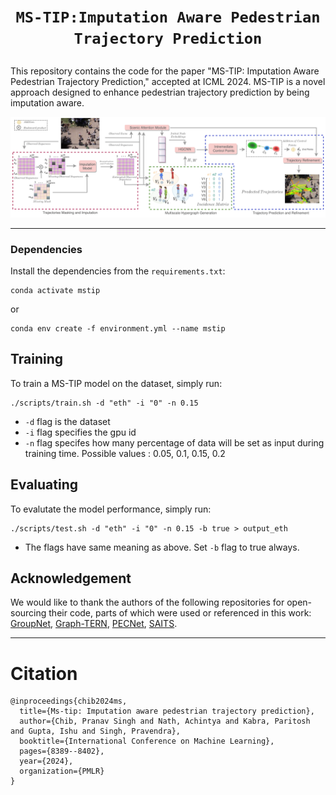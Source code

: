 # <p align="center"><b>`MS-TIP:Imputation Aware Pedestrian Trajectory Prediction`</b></p>

This repository contains the code for the paper "MS-TIP: Imputation Aware Pedestrian Trajectory Prediction," accepted at ICML 2024. MS-TIP is a novel approach designed to enhance pedestrian trajectory prediction by being imputation aware.


<p align="center">
<img src="/MSTIP.png" />
<p>
<hr />


### Dependencies

Install the dependencies from the `requirements.txt`:
```linux
conda activate mstip
```
or
```linux
conda env create -f environment.yml --name mstip
```

## Training
To train a MS-TIP model on the dataset, simply run:
```
./scripts/train.sh -d "eth" -i "0" -n 0.15
```
- ```-d``` flag is the dataset
- ```-i``` flag specifies the gpu id
- ```-n``` flag specifes how many percentage of data will be set as input during training time. Possible values : 0.05, 0.1, 0.15, 0.2

## Evaluating

To evalutate the model performance, simply run:
```linux
./scripts/test.sh -d "eth" -i "0" -n 0.15 -b true > output_eth
```
- The flags have same meaning as above. Set ```-b``` flag to true always.


## Acknowledgement
We would like to thank the authors of the following repositories for open-sourcing their code, parts of which were used or referenced in this work: [GroupNet](https://github.com/MediaBrain-SJTU/GroupNet/tree/main), [Graph-TERN](https://github.com/InhwanBae/GraphTERN/tree/main), [PECNet](https://github.com/HarshayuGirase/Human-Path-Prediction), [SAITS](https://github.com/WenjieDu/SAITS).


</center>

<hr />

# Citation


```
@inproceedings{chib2024ms,
  title={Ms-tip: Imputation aware pedestrian trajectory prediction},
  author={Chib, Pranav Singh and Nath, Achintya and Kabra, Paritosh and Gupta, Ishu and Singh, Pravendra},
  booktitle={International Conference on Machine Learning},
  pages={8389--8402},
  year={2024},
  organization={PMLR}
}
